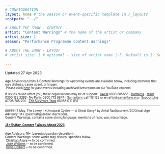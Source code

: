 ```yaml
---
# CONFIGURATION
layout: home # the season or event-specific template in /_layouts
rootpath: "../"

# ABOUT THE SHOW - GENERIC
artist: "Content Warnings" # the name of the artist or company
artist_size: 1
season: "Performance Programme Content Warnings"

# ABOUT THE SHOW - LAYOUT
# artist_size: 1 # optional - size of artist name 1-5. Default is 1. Set longer names to lower values

---
```

<small>Updated 27 Apr 2023<small>        
        
Age Advisories/Limits & Content Warnings for *upcoming* events are available below, including elements that may distress, cause upset, or trigger.<br>&nbsp;Please click [here](/archive/warnings) for *past* events including *archived* livestreams on our YouTube channel.         
         
If issues raised affect you, these organisations may be of support:&nbsp;&nbsp;<a href="https://thecalmzone.net" target="_blank">CALM</a> 0800 585858 · <a href="https://harmless.org.uk" target="_blank">Harmless</a> · <a href="https://mind.org.uk" target="_blank">Mind</a> 0300 123 3393 · <a href="https://nopanic.org.uk" target="_blank">No Panic</a> 0300 772 9844 · <a href="https://samaritans.org" target="_blank">Samaritans</a> call 116 123 or email jo@samaritans.org · <a href="https://supportline.org.uk" target="_blank">SupportLine</a> 01708 765 200 · <a href="https://www.thesurvivorstrust.org" target="_blank">The Survivors Trust</a> 08088 010 818        
<hr>         
##### [3 May. The Lowry | *Unnatural Cycles — A Ghost Story* by Avital Raz](/current/2023/raz)          
Age Advisory: 14+ (parental/guardian discretion).<br>Content Warnings: contains some strong language; mentions of rape, war, miscarriage.         
        
##### [18+19 May. Contact | Works Ahead 2023](/current/2023-worksahead)          
Age Advisory: 16+ (parental/guardian discretion).<br>Content Warnings: some works may disturb, specifics follow.<br>&nbsp;[Christian Asare](/current/2023-worksahead/asare) — to be confirmed.<br>&nbsp;[Jade Williams](/current/2023-worksahead/williams) — to be confirmed.<br>&nbsp;[Kellie Colbert](/current/2023-worksahead/colbert) — to be confirmed.
